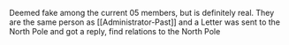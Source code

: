 Deemed fake among the current 05 members, but is definitely real. They are the same person as [[Administrator-Past]] and a Letter was sent to the North Pole and got a reply, find relations to the North Pole